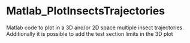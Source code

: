 # Matlab_PlotInsectsTrajectories
Matlab code to plot in a 3D and/or 2D space multiple insect trajectories. Additionally it is possible to add the test section limits in the 3D plot

